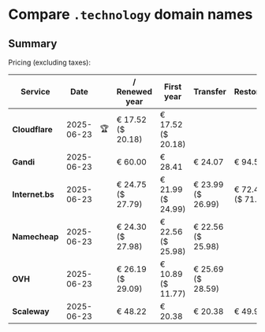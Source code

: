 # Compare `.technology` domain names

## Summary

Pricing (excluding taxes):

| Service | Date |  | / Renewed year | First year | Transfer | Restoration |
|--|--|--|--|--|--|--|
| **Cloudflare** | 2025-06-23 | 🏆 | € 17.52<br>($ 20.18) | € 17.52<br>($ 20.18) |  |  |
| **Gandi** | 2025-06-23 |  | € 60.00 | € 28.41 | € 24.07 | € 94.53 |
| **Internet.bs** | 2025-06-23 |  | € 24.75<br>($ 27.79) | € 21.99<br>($ 24.99) | € 23.99<br>($ 26.99) | € 72.45<br>($ 71.49) |
| **Namecheap** | 2025-06-23 |  | € 24.30<br>($ 27.98) | € 22.56<br>($ 25.98) | € 22.56<br>($ 25.98) |  |
| **OVH** | 2025-06-23 |  | € 26.19<br>($ 29.09) | € 10.89<br>($ 11.77) | € 25.69<br>($ 28.59) |  |
| **Scaleway** | 2025-06-23 |  | € 48.22 | € 20.38 | € 20.38 | € 49.99 |
